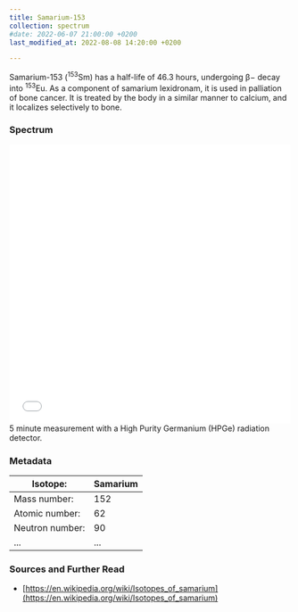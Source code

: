 ```yaml
---
title: Samarium-153
collection: spectrum
#date: 2022-06-07 21:00:00 +0200
last_modified_at: 2022-08-08 14:20:00 +0200

---
```


Samarium-153 (<sup>153</sup>Sm) has a half-life of 46.3 hours, undergoing β− decay into <sup>153</sup>Eu. As a component of samarium lexidronam, it is used in palliation of bone cancer. It is treated by the body in a similar manner to calcium, and it localizes selectively to bone.

### Spectrum

<iframe width="100%" height="500" src="/assets/spectra/Sm-153.html" title="Sm-153 gamma spectrum" frameborder="0" allowfullscreen></iframe>
5 minute measurement with a High Purity Germanium (HPGe) radiation detector.

### Metadata

| Isotope: | Samarium |
| --- | --- |
| Mass number: | 152 |
| Atomic number: | 62 |
| Neutron number: | 90 |
| ... | ... |

### Sources and Further Read

- [https://en.wikipedia.org/wiki/Isotopes_of_samarium](https://en.wikipedia.org/wiki/Isotopes_of_samarium)

